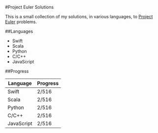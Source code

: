 #Project Euler Solutions

This is a small collection of my solutions, in various languages, to [Project Euler](https://projecteuler.net) problems.

##Languages

* Swift
* Scala
* Python
* C/C++
* JavaScript

##Progress

Language | Progress
-------- | --------
Swift | 2/516
Scala | 2/516
Python | 2/516
C/C++ | 2/516
JavaScript | 2/516
